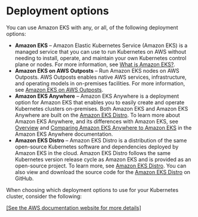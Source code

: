 # Deployment options<a name="eks-deployment-options"></a>

You can use Amazon EKS with any, or all, of the following deployment options:
+ **Amazon EKS** – Amazon Elastic Kubernetes Service \(Amazon EKS\) is a managed service that you can use to run Kubernetes on AWS without needing to install, operate, and maintain your own Kubernetes control plane or nodes\. For more information, see [What is Amazon EKS?](what-is-eks.md)\.
+ **Amazon EKS on AWS Outposts** – Run Amazon EKS nodes on AWS Outposts\. AWS Outposts enables native AWS services, infrastructure, and operating models in on\-premises facilities\. For more information, see [Amazon EKS on AWS Outposts](eks-on-outposts.md)\.
+ **Amazon EKS Anywhere** – Amazon EKS Anywhere is a deployment option for Amazon EKS that enables you to easily create and operate Kubernetes clusters on\-premises\. Both Amazon EKS and Amazon EKS Anywhere are built on the [Amazon EKS Distro](https://distro.eks.amazonaws.com/)\. To learn more about Amazon EKS Anywhere, and its differences with Amazon EKS, see [Overview](https://anywhere.eks.amazonaws.com/docs/overview) and [Comparing Amazon EKS Anywhere to Amazon EKS](https://anywhere.eks.amazonaws.com/docs/concepts/eksafeatures/#comparing-amazon-eks-anywhere-to-amazon-eks) in the Amazon EKS Anywhere documentation\.
+ **Amazon EKS Distro** – Amazon EKS Distro is a distribution of the same open\-source Kubernetes software and dependencies deployed by Amazon EKS in the cloud\. Amazon EKS Distro follows the same Kubernetes version release cycle as Amazon EKS and is provided as an open\-source project\. To learn more, see [Amazon EKS Distro](https://distro.eks.amazonaws.com/)\. You can also view and download the source code for the [Amazon EKS Distro](https://github.com/aws/eks-distro) on GitHub\.

When choosing which deployment options to use for your Kubernetes cluster, consider the following:

[\[See the AWS documentation website for more details\]](http://docs.aws.amazon.com/eks/latest/userguide/eks-deployment-options.html)